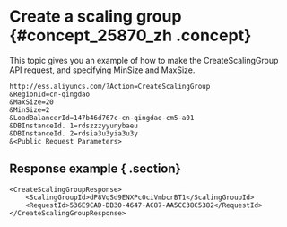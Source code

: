 # Create a scaling group {#concept_25870_zh .concept}

This topic gives you an example of how to make the CreateScalingGroup API request, and specifying MinSize and MaxSize.

```
http://ess.aliyuncs.com/?Action=CreateScalingGroup
&RegionId=cn-qingdao
&MaxSize=20
&MinSize=2
&LoadBalancerId=147b46d767c-cn-qingdao-cm5-a01
&DBInstanceId. 1=rdszzzyyunybaeu
&DBInstanceId. 2=rdsia3u3yia3u3y
&<Public Request Parameters>
```

## Response example { .section}

```
<CreateScalingGroupResponse>
    <ScalingGroupId>dP8VqSd9ENXPc0ciVmbcrBT1</ScalingGroupId>
    <RequestId>536E9CAD-DB30-4647-AC87-AA5CC38C5382</RequestId>
</CreateScalingGroupResponse>
```

